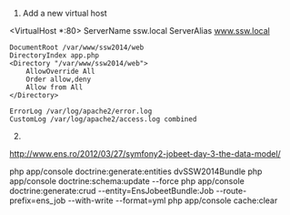 1) Add a new virtual host

<VirtualHost *:80>
    ServerName ssw.local
    ServerAlias www.ssw.local

    DocumentRoot /var/www/ssw2014/web
    DirectoryIndex app.php
    <Directory "/var/www/ssw2014/web">
        AllowOverride All
        Order allow,deny
        Allow from All
    </Directory>

    ErrorLog /var/log/apache2/error.log
    CustomLog /var/log/apache2/access.log combined
</VirtualHost>

2) 

http://www.ens.ro/2012/03/27/symfony2-jobeet-day-3-the-data-model/

php app/console doctrine:generate:entities dvSSW2014Bundle
php app/console doctrine:schema:update --force
php app/console doctrine:generate:crud --entity=EnsJobeetBundle:Job --route-prefix=ens_job --with-write --format=yml
php app/console cache:clear
